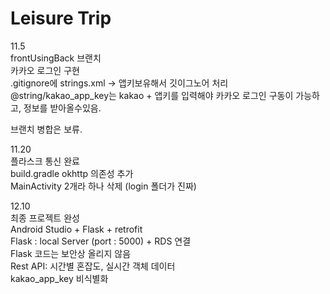 # Leisure Trip

11.5 <br>
frontUsingBack 브랜치 <br>
카카오 로그인 구현<br>
.gitignore에 strings.xml -> 앱키보유해서 깃이그노어 처리<br>
@string/kakao_app_key는 kakao + 앱키를 입력해야 카카오 로그인 구동이 가능하고, 정보를 받아올수있음.<br>

브랜치 병합은 보류.

11.20 <br>
플라스크 통신 완료<br>
build.gradle okhttp 의존성 추가<br>
MainActivity 2개라 하나 삭제 (login 폴더가 진짜) <br>

12.10 <br>
최종 프로젝트 완성<br>
Android Studio + Flask + retrofit<br>
Flask : local Server (port : 5000)  + RDS 연결<br>
Flask 코드는 보안상 올리지 않음<br>
Rest API: 시간별 혼잡도, 실시간 객체 데이터<br>
kakao_app_key 비식별화<br>
